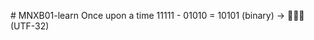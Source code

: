    #       M   N   X   B   0   1   -   l   e   a   r   n   
   
   O   n   c   e       u   p   o   n       a       t   i   m   e   
   
   1   1   1   1   1       -       0   1   0   1   0       =       1   0   1   0   1       (   b   i   n   a   r   y   )       -   >            (   U   T   F   -   3   2   )   
